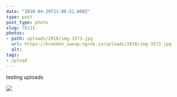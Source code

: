 ```yaml
---
date: "2018-04-29T21:08:51.000Z"
type: post 
post_type: photo
slug: 76131
photos: 
- path: uploads/2018/img-3573.jpg
  url: https://brandon_swoop.ngrok.io/uploads/2018/img-3573.jpg
  alt: 
tags: 
- upload
---
```

testing uploads


![](/uploads/2018/img-3573.jpg)
